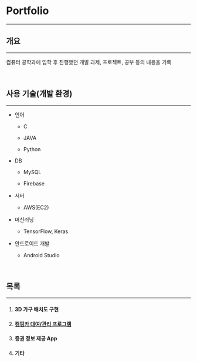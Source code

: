 # **Portfolio**

---



## 개요

---

컴퓨터 공학과에 입학 후 진행했던 개발 과제, 프로젝트, 공부 등의 내용을 기록

</br>

## 사용 기술(개발 환경)

---

- 언어

  - C

  - JAVA

  - Python

- DB

  - MySQL

  - Firebase

- 서버

  - AWS(EC2)

- 머신러닝

  - TensorFlow, Keras

- 안드로이드 개발

  - Android Studio

</br>

## 목록

---

1. #### 3D 가구 배치도 구현

2. #### [캠핑카 대여/관리 프로그램](./DBcampingcar/README.md#캠핑카-대여관리-프로그램)

3. #### 증권 정보 제공 App

4. #### 기타
